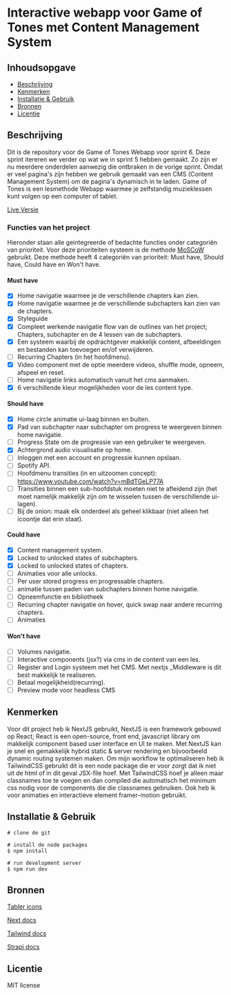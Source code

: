 # Interactive webapp voor Game of Tones met Content Management System

## Inhoudsopgave

- [Beschrijving](#beschrijving)
- [Kenmerken](#kenmerken)
- [Installatie & Gebruik](#installatie)
- [Bronnen](#bronnen)
- [Licentie](#licentie)

## Beschrijving

Dit is de repository voor de Game of Tones Webapp voor sprint 6. Deze sprint itereren we verder op wat we in sprint 5 hebben gemaakt. Zo zijn er nu meerdere onderdelen aanwezig die ontbraken in de vorige sprint. Omdat er veel pagina's zijn hebben we gebruik gemaakt van een CMS (Content Management System) om de pagina's dynamisch in te laden. Game of Tones is een lesmethode Webapp waarmee je zelfstandig muzieklessen kunt volgen op een computer of tablet.

<!-- In de Beschrijving staat hoe je project er uit ziet, hoe het werkt en wat je er mee kan. -->
<!-- Voeg een mooie poster visual toe 📸 -->
<!-- Voeg een link toe naar Github Pages 🌐-->

 [Live Versie](https://the-startup-game-of-tones.vercel.app/onboarding)

### Functies van het project

Hieronder staan alle geintegreerde of bedachte functies onder categoriën van prioriteit. Voor deze prioriteiten systeem is de methode [MoSCoW](https://en.wikipedia.org/wiki/MoSCoW_method) gebruikt. Deze methode heeft 4 categoriën van prioriteit: Must have, Should have, Could have en Won't have.

#### Must have

- [x] Home navigatie waarmee je de verschillende chapters kan zien.
- [x] Home navigatie waarmee je de verschillende subchapters kan zien van de chapters.
- [x] Styleguide
- [x] Compleet werkende navigatie flow van de outlines van het project; Chapters, subchapter en de 4 lessen van de subchapters.
- [x] Een systeem waarbij de opdrachtgever makkelijk content, afbeeldingen en bestanden kan toevoegen en/of verwijderen.
- [ ] Recurring Chapters (in het hoofdmenu).
- [x] Video component met de optie meerdere videos, shuffle mode, opneem, afspeel en reset.
- [ ] Home navigatie links automatisch vanuit het cms aanmaken.
- [x] 6 verschillende kleur mogelijkheden voor de les content type.

#### Should have

- [x] Home circle animatie ui-laag binnen en buiten.
- [x] Pad van subchapter naar subchapter om progress te weergeven binnen home navigatie.
- [ ] Progress State om de progressie van een gebruiker te weergeven.
- [x] Achtergrond audio visualisatie op home.
- [ ] Inloggen met een account en progressie kunnen opslaan.
- [ ] Spotify API.
- [ ] Hoofdmenu transities (in en uitzoomen concept): https://www.youtube.com/watch?v=mBdTGeLP77A
- [ ] Transities binnen een sub-hoofdstuk moeten niet te afleidend zijn (het moet namelijk makkelijk zijn om te wisselen tussen de verschillende ui-lagen).
- [ ] Bij de onion: maak elk onderdeel als geheel klikbaar (niet alleen het icoontje dat erin staat).

#### Could have

- [x] Content management system.
- [x] Locked to unlocked states of subchapters.
- [x] Locked to unlocked states of chapters.
- [ ] Animaties voor alle unlocks.
- [ ] Per user stored progress en progressable chapters.
- [ ] animatie tussen paden van subchapters binnen home navigatie.
- [ ] Opneemfunctie en bibliotheek 
- [ ] Recurring chapter navigatie on hover, quick swap naar andere recurring chapters.
- [ ] Animaties

#### Won't have

- [ ] Volumes navigatie.
- [ ] Interactive components (jsx?) via cms in de content van een les.
- [ ] Register and Login systeem met het CMS. Met nextjs \_Middleware is dit best makkelijk te realiseren.
- [ ] Betaal mogelijkheid(recurring).
- [ ] Preview mode voor headless CMS

## Kenmerken

Voor dit project heb ik NextJS gebruikt, NextJS is een framework gebouwd op React; React is een open-source, front end, javascript library om makkelijk component based user interface en UI te maken. Met NextJS kan je snel en gemakkelijk hybrid static & server rendering en bijvoorbeeld dynamic routing systemen maken. Om mijn workflow te optimaliseren heb ik TailwindCSS gebruikt dit is een node package die er voor zorgt dat ik niet uit de html of in dit geval JSX-file hoef. Met TailwindCSS hoef je alleen maar classnames toe te voegen en dan compiled die automatisch het minimum css nodig voor de components die die classnames gebruiken. Ook heb ik voor animaties en interactieve element framer-motion gebruikt.

## Installatie & Gebruik

```
# clone de git

# install de node packages
$ npm install

# run development server
$ npm run dev
```

## Bronnen

[Tabler icons](https://tablericons.com/)

[Next docs](https://nextjs.org/)

[Tailwind docs](https://tailwindcss.com/)

[Strapi docs](https://docs.strapi.io/developer-docs/latest/getting-started/introduction.html#open-source-contribution)

## Licentie

MIT license

